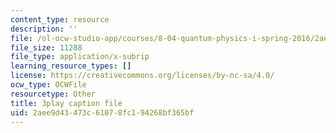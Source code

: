 ```yaml
---
content_type: resource
description: ''
file: /ol-ocw-studio-app/courses/8-04-quantum-physics-i-spring-2016/2aee9d43473c61078fc194268bf365bf_7euh_iwzSGo.srt
file_size: 11288
file_type: application/x-subrip
learning_resource_types: []
license: https://creativecommons.org/licenses/by-nc-sa/4.0/
ocw_type: OCWFile
resourcetype: Other
title: 3play caption file
uid: 2aee9d43-473c-6107-8fc1-94268bf365bf
---
```

